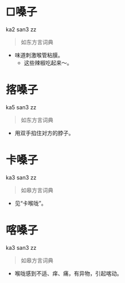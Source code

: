 # □嗓子
ka2 san3 zz
> 如东方言词典
- 味道刺激喉管粘膜。
  - 这些辣椒吃起来～。

# 揢嗓子
ka5 san3 zz
> 如东方言词典
- 用双手掐住对方的脖子。

# 卡嗓子
ka3 san3 zz
> 如皋方言词典
- 见“卡喉咙”。

# 喀嗓子
ka3 san3 zz
> 如皋方言词典
- 喉咙感到不适、痒、痛，有异物，引起喀动。
